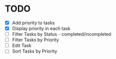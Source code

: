 # TODO

- [x] Add priority to tasks
- [x] Display priority in each task
- [ ] Filter Tasks by Status - completed/incompleted
- [ ] Filter Tasks by Priority
- [ ] Edit Task
- [ ] Sort Tasks by Priority
